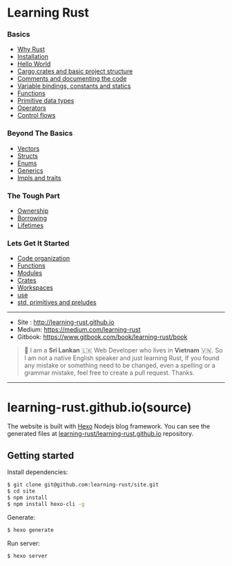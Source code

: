 # Learning Rust

### Basics
* [Why Rust](source/docs/a1.why_rust.md)
* [Installation](source/docs/a2.installation.md)
* [Hello World](source/docs/a3.hello_world.md)
* [Cargo,crates and basic project structure](source/docs/a4.cargo,crates_and_basic_project_structure.md)
* [Comments and documenting the code](source/docs/a5.comments_and_documenting_the_code.md)
* [Variable bindings, constants and statics](source/docs/a6.variable_bindings,constants_and_statics.md)
* [Functions](source/docs/a7.functions.md)
* [Primitive data types](source/docs/a8.primitive_data_types.md)
* [Operators](source/docs/a9.operators.md)
* [Control flows](source/docs/a10.control_flows.md)

### Beyond The Basics
* [Vectors](source/docs/b1.vectors.md)
* [Structs](source/docs/b2.structs.md)
* [Enums](source/docs/b3.enums.md)
* [Generics](source/docs/b4.generics.md)
* [Impls and traits](source/docs/b5.impls_and_traits.md)

### The Tough Part
* [Ownership](source/docs/c1.ownership.md)
* [Borrowing](source/docs/c2.borrowing.md)
* [Lifetimes](source/docs/c3.lifetimes.md)
    
### Lets Get It Started
* [Code organization](source/docs/d1.code_organization.md)
* [Functions](source/docs/d2.functions.md)
* [Modules](source/docs/d3.modules.md)
* [Crates](source/docs/d4.crates.md)
* [Workspaces](source/docs/d5.workspaces.md)
* [use](source/docs/d6.use.md)
* [std, primitives and preludes](source/docs/d7.std_primitives_and_preludes.md)

---
* Site : http://learning-rust.github.io
* Medium: https://medium.com/learning-rust
* Gitbook: https://www.gitbook.com/book/learning-rust/book

> 🐣 I am a **Sri Lankan** 🇱🇰 Web Developer who lives in **Vietnam** 🇻🇳. So I am not a native English speaker and just learning Rust, If you found any mistake or something need to be changed, even a spelling or a grammar mistake, feel free to create a pull request. Thanks.

---

# learning-rust.github.io(source)

The website is built with [Hexo](https://hexo.io/) Nodejs blog framework. You can see the generated files at [learning-rust/learning-rust.github.io](https://github.com/learning-rust/learning-rust.github.io) repository.

## Getting started

Install dependencies:

``` bash
$ git clone git@github.com:learning-rust/site.git
$ cd site
$ npm install
$ npm install hexo-cli -g
```

Generate:

``` bash
$ hexo generate
```

Run server:

``` bash
$ hexo server
```